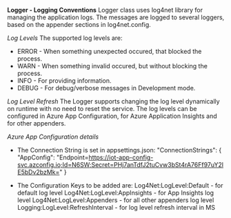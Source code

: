 **Logger - Logging Conventions**
Logger class uses log4net library for managing the application logs.
The messages are logged to several loggers, based on the appender sections in log4net.config.

*Log Levels*
The supported log levels are:
* ERROR - When something unexpected occured, that blocked the process.
* WARN - When something invalid occured, but without blocking the process.
* INFO - For providing information.
* DEBUG - For debug/verbose messages in Development mode.

*Log Level Refresh*
The Logger supports changing the log level dynamically on runtime with no need to reset the service.
The log levels can be configured in Azure App Configuration, for Azure Application Insights and for other appenders.

*Azure App Configuration details*
* The Connection String is set in appsettings.json:
    "ConnectionStrings": {
        "AppConfig": "Endpoint=https://iot-app-config-svc.azconfig.io;Id=N6SW;Secret=PHj7anTdfJ2tuCvw3bSt4rA76Ff97uY2lE5bDv2bzMk="
    }

* The Configuration Keys to be added are:
    Log4Net:LogLevel:Default - for default log level
    Log4Net:LogLevel:AppInsights - for App Insights log level
    Log4Net:LogLevel:Appenders - for all other appenders log level
    Logging:LogLevel:RefreshInterval - for log level refresh interval in MS





